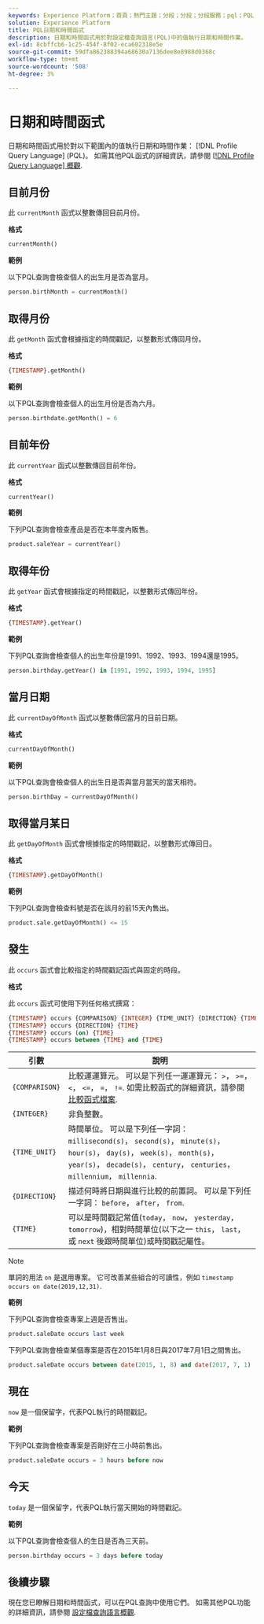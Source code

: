 ```yaml
---
keywords: Experience Platform；首頁；熱門主題；分段；分段；分段服務；pql；PQL；設定檔查詢語言；日期和時間函式；日期時間函式；日期時間；日期；時間；
solution: Experience Platform
title: PQL日期和時間函式
description: 日期和時間函式用於對設定檔查詢語言(PQL)中的值執行日期和時間作業。
exl-id: 8cbffcb6-1c25-454f-8f02-eca602318e5e
source-git-commit: 59dfa862388394a68630a7136dee8e8988d0368c
workflow-type: tm+mt
source-wordcount: '508'
ht-degree: 3%

---
```


# 日期和時間函式

日期和時間函式用於對以下範圍內的值執行日期和時間作業： [!DNL Profile Query Language] (PQL)。 如需其他PQL函式的詳細資訊，請參閱 [[!DNL Profile Query Language] 概觀](./overview.md).

## 目前月份

此 `currentMonth` 函式以整數傳回目前月份。

**格式**

```sql
currentMonth()
```

**範例**

以下PQL查詢會檢查個人的出生月是否為當月。

```sql
person.birthMonth = currentMonth()
```

## 取得月份

此 `getMonth` 函式會根據指定的時間戳記，以整數形式傳回月份。

**格式**

```sql
{TIMESTAMP}.getMonth()
```

**範例**

以下PQL查詢會檢查個人的出生月份是否為六月。

```sql
person.birthdate.getMonth() = 6
```

## 目前年份

此 `currentYear` 函式以整數傳回目前年份。

**格式**

```sql
currentYear()
```

**範例**

下列PQL查詢會檢查產品是否在本年度內販售。

```sql
product.saleYear = currentYear()
```

## 取得年份

此 `getYear` 函式會根據指定的時間戳記，以整數形式傳回年份。

**格式**

```sql
{TIMESTAMP}.getYear()
```

**範例**

下列PQL查詢會檢查個人的出生年份是1991、1992、1993、1994還是1995。

```sql
person.birthday.getYear() in [1991, 1992, 1993, 1994, 1995]
```

## 當月日期

此 `currentDayOfMonth` 函式以整數傳回當月的目前日期。

**格式**

```sql
currentDayOfMonth()
```

**範例**

以下PQL查詢會檢查個人的出生日是否與當月當天的當天相符。

```sql
person.birthDay = currentDayOfMonth()
```

## 取得當月某日

此 `getDayOfMonth` 函式會根據指定的時間戳記，以整數形式傳回日。

**格式**

```sql
{TIMESTAMP}.getDayOfMonth()
```

**範例**

下列PQL查詢會檢查料號是否在該月的前15天內售出。

```sql
product.sale.getDayOfMonth() <= 15
```

## 發生

此 `occurs` 函式會比較指定的時間戳記函式與固定的時段。

**格式**

此 `occurs` 函式可使用下列任何格式撰寫：

```sql
{TIMESTAMP} occurs {COMPARISON} {INTEGER} {TIME_UNIT} {DIRECTION} {TIME}
{TIMESTAMP} occurs {DIRECTION} {TIME}
{TIMESTAMP} occurs (on) {TIME}
{TIMESTAMP} occurs between {TIME} and {TIME}
```

| 引數 | 說明 |
| --------- | ----------- |
| `{COMPARISON}` | 比較運運算元。 可以是下列任一運運算元： `>`， `>=`， `<`， `<=`， `=`， `!=`. 如需比較函式的詳細資訊，請參閱 [比較函式檔案](./comparison-functions.md). |
| `{INTEGER}` | 非負整數。 |
| `{TIME_UNIT}` | 時間單位。 可以是下列任一字詞： `millisecond(s)`， `second(s)`， `minute(s)`， `hour(s)`， `day(s)`， `week(s)`， `month(s)`， `year(s)`， `decade(s)`， `century`， `centuries`， `millennium`， `millennia`. |
| `{DIRECTION}` | 描述何時將日期與進行比較的前置詞。 可以是下列任一字詞： `before`， `after`， `from`. |
| `{TIME}` | 可以是時間戳記常值(`today`， `now`， `yesterday`， `tomorrow`)，相對時間單位(以下之一 `this`， `last`，或 `next` 後跟時間單位)或時間戳記屬性。 |

>[!NOTE]
>
>單詞的用法 `on` 是選用專案。 它可改善某些組合的可讀性，例如 `timestamp occurs on date(2019,12,31)`.

**範例**

下列PQL查詢會檢查專案上週是否售出。

```sql
product.saleDate occurs last week
```

下列PQL查詢會檢查某個專案是否在2015年1月8日與2017年7月1日之間售出。

```sql
product.saleDate occurs between date(2015, 1, 8) and date(2017, 7, 1)
```

## 現在

`now` 是一個保留字，代表PQL執行的時間戳記。

**範例**

下列PQL查詢會檢查專案是否剛好在三小時前售出。

```sql
product.saleDate occurs = 3 hours before now
```

## 今天

`today` 是一個保留字，代表PQL執行當天開始的時間戳記。

**範例**

以下PQL查詢會檢查個人的生日是否為三天前。

```sql
person.birthday occurs = 3 days before today
```

## 後續步驟

現在您已瞭解日期和時間函式，可以在PQL查詢中使用它們。 如需其他PQL功能的詳細資訊，請參閱 [設定檔查詢語言概觀](./overview.md).
